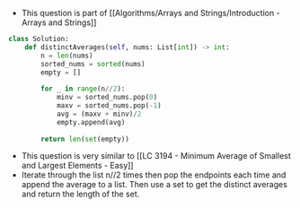 - This question is part of [[Algorithms/Arrays and Strings/Introduction - Arrays and Strings]]

```python
class Solution:
	def distinctAverages(self, nums: List[int]) -> int:
		n = len(nums)
		sorted_nums = sorted(nums)
		empty = []
		
		for _ in range(n//2):
			minv = sorted_nums.pop(0)
			maxv = sorted_nums.pop(-1)
			avg = (maxv + minv)/2
			empty.append(avg)
			
		return len(set(empty))
```

- This question is very similar to [[LC 3194 - Minimum Average of Smallest and Largest Elements - Easy]]
- Iterate through the list n//2 times then pop the endpoints each time and append the average to a list. Then use a set to get the distinct averages and return the length of the set. 

